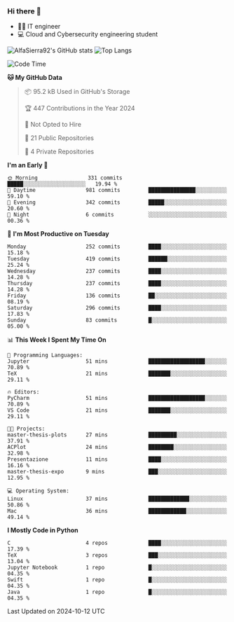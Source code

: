 ### Hi there 👋
- 👨‍💻 IT engineer
- 💻 Cloud and Cybersecurity engineering student


![AlfaSierra92's GitHub stats](https://github-readme-stats.vercel.app/api?username=AlfaSierra92&theme=nord)
![Top Langs](https://github-readme-stats.vercel.app/api/top-langs/?username=AlfaSierra92&theme=nord&layout=compact)

<!--START_SECTION:waka-->
![Code Time](http://img.shields.io/badge/Code%20Time-199%20hrs%2031%20mins-blue)

**🐱 My GitHub Data** 

> 📦 95.2 kB Used in GitHub's Storage 
 > 
> 🏆 447 Contributions in the Year 2024
 > 
> 🚫 Not Opted to Hire
 > 
> 📜 21 Public Repositories 
 > 
> 🔑 4 Private Repositories 
 > 
**I'm an Early 🐤** 

```text
🌞 Morning                331 commits         █████░░░░░░░░░░░░░░░░░░░░   19.94 % 
🌆 Daytime                981 commits         ███████████████░░░░░░░░░░   59.10 % 
🌃 Evening                342 commits         █████░░░░░░░░░░░░░░░░░░░░   20.60 % 
🌙 Night                  6 commits           ░░░░░░░░░░░░░░░░░░░░░░░░░   00.36 % 
```
📅 **I'm Most Productive on Tuesday** 

```text
Monday                   252 commits         ████░░░░░░░░░░░░░░░░░░░░░   15.18 % 
Tuesday                  419 commits         ██████░░░░░░░░░░░░░░░░░░░   25.24 % 
Wednesday                237 commits         ████░░░░░░░░░░░░░░░░░░░░░   14.28 % 
Thursday                 237 commits         ████░░░░░░░░░░░░░░░░░░░░░   14.28 % 
Friday                   136 commits         ██░░░░░░░░░░░░░░░░░░░░░░░   08.19 % 
Saturday                 296 commits         ████░░░░░░░░░░░░░░░░░░░░░   17.83 % 
Sunday                   83 commits          █░░░░░░░░░░░░░░░░░░░░░░░░   05.00 % 
```


📊 **This Week I Spent My Time On** 

```text
💬 Programming Languages: 
Jupyter                  51 mins             ██████████████████░░░░░░░   70.89 % 
TeX                      21 mins             ███████░░░░░░░░░░░░░░░░░░   29.11 % 

🔥 Editors: 
PyCharm                  51 mins             ██████████████████░░░░░░░   70.89 % 
VS Code                  21 mins             ███████░░░░░░░░░░░░░░░░░░   29.11 % 

🐱‍💻 Projects: 
master-thesis-plots      27 mins             █████████░░░░░░░░░░░░░░░░   37.91 % 
ACPlot                   24 mins             ████████░░░░░░░░░░░░░░░░░   32.98 % 
Presentazione            11 mins             ████░░░░░░░░░░░░░░░░░░░░░   16.16 % 
master-thesis-expo       9 mins              ███░░░░░░░░░░░░░░░░░░░░░░   12.95 % 

💻 Operating System: 
Linux                    37 mins             █████████████░░░░░░░░░░░░   50.86 % 
Mac                      36 mins             ████████████░░░░░░░░░░░░░   49.14 % 
```

**I Mostly Code in Python** 

```text
C                        4 repos             ████░░░░░░░░░░░░░░░░░░░░░   17.39 % 
TeX                      3 repos             ███░░░░░░░░░░░░░░░░░░░░░░   13.04 % 
Jupyter Notebook         1 repo              █░░░░░░░░░░░░░░░░░░░░░░░░   04.35 % 
Swift                    1 repo              █░░░░░░░░░░░░░░░░░░░░░░░░   04.35 % 
Java                     1 repo              █░░░░░░░░░░░░░░░░░░░░░░░░   04.35 % 
```




 Last Updated on 2024-10-12 UTC
<!--END_SECTION:waka-->

<!--
**AlfaSierra92/AlfaSierra92** is a ✨ _special_ ✨ repository because its `README.md` (this file) appears on your GitHub profile.

Here are some ideas to get you started:

- 🔭 I’m currently working on ...
- 🌱 I’m currently learning ...
- 👯 I’m looking to collaborate on ...
- 🤔 I’m looking for help with ...
- 💬 Ask me about ...
- 📫 How to reach me: ...
- 😄 Pronouns: ...
- ⚡ Fun fact: ...
-->
